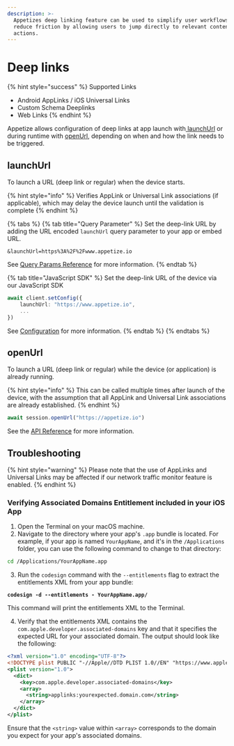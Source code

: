 ```yaml
---
description: >-
  Appetizes deep linking feature can be used to simplify user workflows and
  reduce friction by allowing users to jump directly to relevant content or
  actions.
---
```


# Deep links

{% hint style="success" %}
Supported Links

* Android AppLinks / iOS Universal Links
* Custom Schema Deeplinks
* Web Links
{% endhint %}

Appetize allows configuration of deep links at app launch with[ launchUrl](deep-links.md#launchurl) or during runtime with [openUrl](deep-links.md#openurl), depending on when and how the link needs to be triggered.

## launchUrl

To launch a URL (deep link or regular) when the device starts.

{% hint style="info" %}
Verifies AppLink or Universal Link associations (if applicable), which may delay the device launch until the validation is complete
{% endhint %}

{% tabs %}
{% tab title="Query Parameter" %}
Set the deep-link URL by adding the URL encoded `launchUrl` query parameter to your app or embed URL.

```url
&launchUrl=https%3A%2F%2Fwww.appetize.io
```

See [Query Params Reference](../platform/query-params-reference.md#launchurl) for more information.
{% endtab %}

{% tab title="JavaScript SDK" %}
Set the deep-link URL of the device via our JavaScript SDK

```typescript
await client.setConfig({
    launchUrl: "https://www.appetize.io",
    ...
})
```

See [Configuration](../javascript-sdk/configuration.md#launchurl) for more information.
{% endtab %}
{% endtabs %}

## openUrl

To launch a URL (deep link or regular) while the device (or application) is already running.

{% hint style="info" %}
This can be called multiple times after launch of the device, with the assumption that all AppLink and Universal Link associations are already established.
{% endhint %}

```typescript
await session.openUrl("https://appetize.io")
```

See the [API Reference](../javascript-sdk/api-reference.md#openurl) for more information.

## Troubleshooting

{% hint style="warning" %}
Please note that the use of AppLinks and Universal Links may be affected if our network traffic monitor feature is enabled.
{% endhint %}

### Verifying Associated Domains Entitlement included in your iOS App

1. Open the Terminal on your macOS machine.
2. Navigate to the directory where your app's `.app` bundle is located. For example, if your app is named `YourAppName`, and it's in the `/Applications` folder, you can use the following command to change to that directory:

```bash
cd /Applications/YourAppName.app
```

3. Run the `codesign` command with the `--entitlements` flag to extract the entitlements XML from your app bundle:

<pre class="language-bash"><code class="lang-bash"><strong>codesign -d --entitlements - YourAppName.app/
</strong></code></pre>

This command will print the entitlements XML to the Terminal.

4. Verify that the entitlements XML contains the `com.apple.developer.associated-domains` key and that it specifies the expected URL for your associated domain. The output should look like the following:

```xml
<?xml version="1.0" encoding="UTF-8"?>
<!DOCTYPE plist PUBLIC "-//Apple//DTD PLIST 1.0//EN" "https://www.apple.com/DTDs/PropertyList-1.0.dtd">
<plist version="1.0">
  <dict>
    <key>com.apple.developer.associated-domains</key>
    <array>
      <string>applinks:yourexpected.domain.com</string>
    </array>
  </dict>
</plist>
```

Ensure that the `<string>` value within `<array>` corresponds to the domain you expect for your app's associated domains.

